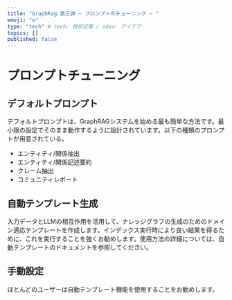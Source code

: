 ```yaml
---
title: "GraphRag 第三弾 ~ プロンプトのチューニング ~ "
emoji: "⚙️"
type: "tech" # tech: 技術記事 / idea: アイデア
topics: []
published: false
---
```


# プロンプトチューニング

## デフォルトプロンプト
デフォルトプロンプトは、GraphRAGシステムを始める最も簡単な方法です。最小限の設定でそのまま動作するように設計されています。以下の種類のプロンプトが用意されている。

- エンティティ/関係抽出
- エンティティ/関係記述要約
- クレーム抽出
- コミュニティレポート

## 自動テンプレート生成 
入力データとLLMの相互作用を活用して、ナレッジグラフの生成のためのドメイン適応テンプレートを作成します。インデックス実行時により良い結果を得るために、これを実行することを強くお勧めします。使用方法の詳細については、自動テンプレートのドキュメントを参照してください。

## 手動設定
ほとんどのユーザーは自動テンプレート機能を使用することをお勧めします。